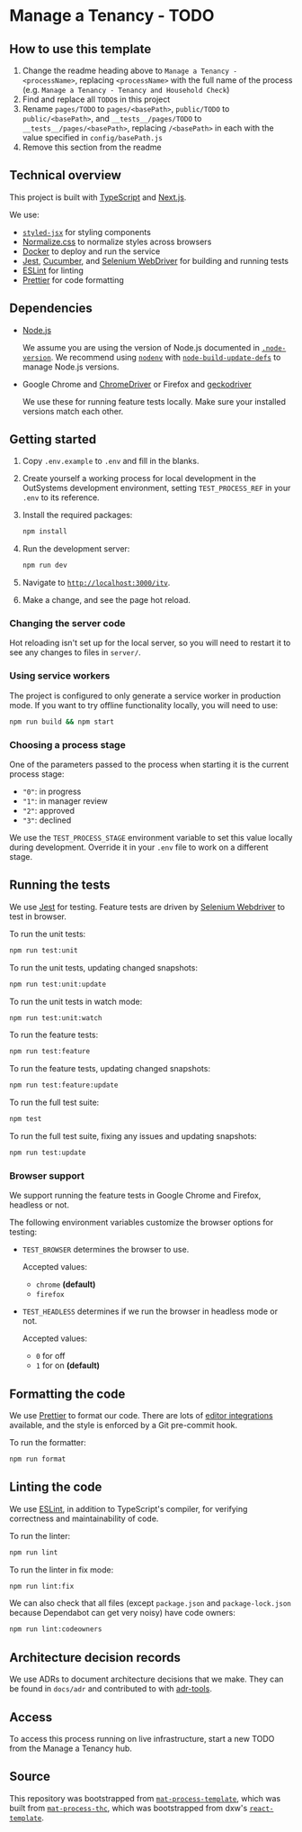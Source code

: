 # Manage a Tenancy - TODO

## How to use this template

1. Change the readme heading above to `Manage a Tenancy - <processName>`,
   replacing `<processName>` with the full name of the process (e.g.
   `Manage a Tenancy - Tenancy and Household Check`)
1. Find and replace all `TODO`s in this project
1. Rename `pages/TODO` to `pages/<basePath>`, `public/TODO` to
   `public/<basePath>`, and `__tests__/pages/TODO` to
   `__tests__/pages/<basePath>`, replacing `/<basePath>` in each with the value
   specified in `config/basePath.js`
1. Remove this section from the readme

## Technical overview

This project is built with [TypeScript](https://www.typescriptlang.org/) and
[Next.js](https://nextjs.org/).

We use:

- [`styled-jsx`](https://github.com/zeit/styled-jsx) for styling components
- [Normalize.css](http://necolas.github.io/normalize.css/) to normalize styles
  across browsers
- [Docker](https://www.docker.com/) to deploy and run the service
- [Jest](https://jestjs.io/), [Cucumber](https://cucumber.io/), and
  [Selenium WebDriver](https://seleniumhq.github.io/selenium/docs/api/javascript/)
  for building and running tests
- [ESLint](https://eslint.org/) for linting
- [Prettier](https://prettier.io/) for code formatting

## Dependencies

- [Node.js](https://nodejs.org/)

  We assume you are using the version of Node.js documented in
  [`.node-version`](.node-version). We recommend using
  [`nodenv`](https://github.com/nodenv/nodenv) with
  [`node-build-update-defs`](https://github.com/nodenv/node-build-update-defs)
  to manage Node.js versions.

- Google Chrome and
  [ChromeDriver](https://sites.google.com/a/chromium.org/chromedriver/home) or
  Firefox and [geckodriver](https://github.com/mozilla/geckodriver)

  We use these for running feature tests locally. Make sure your installed
  versions match each other.

## Getting started

1. Copy `.env.example` to `.env` and fill in the blanks.

1. Create yourself a working process for local development in the OutSystems
   development environment, setting `TEST_PROCESS_REF` in your `.env` to its
   reference.

1. Install the required packages:

   ```bash
   npm install
   ```

1. Run the development server:

   ```bash
   npm run dev
   ```

1. Navigate to [`http://localhost:3000/itv`](http://localhost:3000/itv).

1. Make a change, and see the page hot reload.

### Changing the server code

Hot reloading isn't set up for the local server, so you will need to restart it
to see any changes to files in `server/`.

### Using service workers

The project is configured to only generate a service worker in production mode.
If you want to try offline functionality locally, you will need to use:

```bash
npm run build && npm start
```

### Choosing a process stage

One of the parameters passed to the process when starting it is the current
process stage:

- `"0"`: in progress
- `"1"`: in manager review
- `"2"`: approved
- `"3"`: declined

We use the `TEST_PROCESS_STAGE` environment variable to set this value locally
during development. Override it in your `.env` file to work on a different
stage.

## Running the tests

We use [Jest](https://jestjs.io/) for testing. Feature tests are driven by
[Selenium Webdriver](https://seleniumhq.github.io/selenium/docs/api/javascript/)
to test in browser.

To run the unit tests:

```bash
npm run test:unit
```

To run the unit tests, updating changed snapshots:

```bash
npm run test:unit:update
```

To run the unit tests in watch mode:

```bash
npm run test:unit:watch
```

To run the feature tests:

```bash
npm run test:feature
```

To run the feature tests, updating changed snapshots:

```bash
npm run test:feature:update
```

To run the full test suite:

```bash
npm test
```

To run the full test suite, fixing any issues and updating snapshots:

```bash
npm run test:update
```

### Browser support

We support running the feature tests in Google Chrome and Firefox, headless or
not.

The following environment variables customize the browser options for testing:

- `TEST_BROWSER` determines the browser to use.

  Accepted values:

  - `chrome` **(default)**
  - `firefox`

- `TEST_HEADLESS` determines if we run the browser in headless mode or not.

  Accepted values:

  - `0` for off
  - `1` for on **(default)**

## Formatting the code

We use [Prettier](https://prettier.io/) to format our code. There are lots of
[editor integrations](https://prettier.io/docs/en/editors.html) available, and
the style is enforced by a Git pre-commit hook.

To run the formatter:

```bash
npm run format
```

## Linting the code

We use [ESLint](https://eslint.org/), in addition to TypeScript's compiler, for
verifying correctness and maintainability of code.

To run the linter:

```bash
npm run lint
```

To run the linter in fix mode:

```bash
npm run lint:fix
```

We can also check that all files (except `package.json` and `package-lock.json`
because Dependabot can get very noisy) have code owners:

```sh
npm run lint:codeowners
```

## Architecture decision records

We use ADRs to document architecture decisions that we make. They can be found
in `docs/adr` and contributed to with
[adr-tools](https://github.com/npryce/adr-tools).

## Access

To access this process running on live infrastructure, start a new TODO from the
Manage a Tenancy hub.

## Source

This repository was bootstrapped from
[`mat-process-template`](https://github.com/LBHackney-IT/mat-process-template),
which was built from
[`mat-process-thc`](https://github.com/LBHackney-IT/mat-process-thc), which was
bootstrapped from dxw's
[`react-template`](https://github.com/dxw/react-template).
